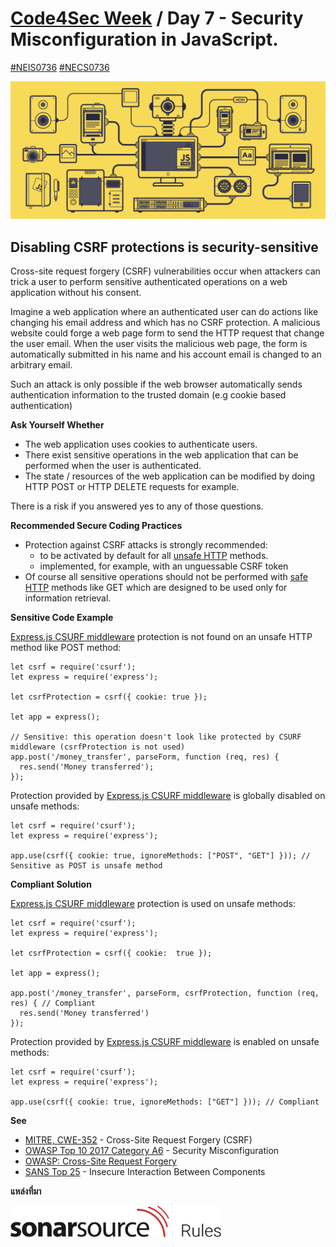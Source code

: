 # [Code4Sec Week](https://www.facebook.com/hashtag/code4sec) / Day 7 - Security Misconfiguration in JavaScript.
[#NEIS0736](https://www.facebook.com/hashtag/neis0736) [#NECS0736](https://www.facebook.com/hashtag/necs0736)

![JavaScript](/images/JS.gif)

## Disabling CSRF protections is security-sensitive

Cross-site request forgery (CSRF) vulnerabilities occur when attackers can trick a user to perform sensitive authenticated operations on a web application without his consent.

Imagine a web application where an authenticated user can do actions like changing his email address and which has no CSRF protection. A malicious website could forge a web page form to send the HTTP request that change the user email. When the user visits the malicious web page, the form is automatically submitted in his name and his account email is changed to an arbitrary email.

Such an attack is only possible if the web browser automatically sends authentication information to the trusted domain (e.g cookie based authentication)

**Ask Yourself Whether**

* The web application uses cookies to authenticate users.
* There exist sensitive operations in the web application that can be performed when the user is authenticated.
* The state / resources of the web application can be modified by doing HTTP POST or HTTP DELETE requests for example.

There is a risk if you answered yes to any of those questions.

**Recommended Secure Coding Practices**

* Protection against CSRF attacks is strongly recommended:
  * to be activated by default for all [unsafe HTTP](https://en.wikipedia.org/wiki/Hypertext_Transfer_Protocol#Safe_methods) methods.
  * implemented, for example, with an unguessable CSRF token
* Of course all sensitive operations should not be performed with [safe HTTP](https://en.wikipedia.org/wiki/Hypertext_Transfer_Protocol#Safe_methods) methods like GET which are designed to be used only for information retrieval.

**Sensitive Code Example**

[Express.js CSURF middleware](https://www.npmjs.com/package/csurf) protection is not found on an unsafe HTTP method like POST method:

```
let csrf = require('csurf');
let express = require('express');

let csrfProtection = csrf({ cookie: true });

let app = express();

// Sensitive: this operation doesn't look like protected by CSURF middleware (csrfProtection is not used)
app.post('/money_transfer', parseForm, function (req, res) {
  res.send('Money transferred');
});
```

Protection provided by [Express.js CSURF middleware](https://www.npmjs.com/package/csurf) is globally disabled on unsafe methods:

```
let csrf = require('csurf');
let express = require('express');

app.use(csrf({ cookie: true, ignoreMethods: ["POST", "GET"] })); // Sensitive as POST is unsafe method
```

**Compliant Solution**

[Express.js CSURF middleware](https://www.npmjs.com/package/csurf) protection is used on unsafe methods:

```
let csrf = require('csurf');
let express = require('express');

let csrfProtection = csrf({ cookie:  true });

let app = express();

app.post('/money_transfer', parseForm, csrfProtection, function (req, res) { // Compliant
  res.send('Money transferred')
});
```

Protection provided by [Express.js CSURF middleware](https://www.npmjs.com/package/csurf) is enabled on unsafe methods:

```
let csrf = require('csurf');
let express = require('express');

app.use(csrf({ cookie: true, ignoreMethods: ["GET"] })); // Compliant
```

**See**

* [MITRE, CWE-352](https://cwe.mitre.org/data/definitions/352.html) - Cross-Site Request Forgery (CSRF)
* [OWASP Top 10 2017 Category A6](https://www.owasp.org/index.php/Top_10-2017_A6-Security_Misconfiguration) - Security Misconfiguration
* [OWASP: Cross-Site Request Forgery](https://www.owasp.org/index.php/Cross-Site_Request_Forgery_%28CSRF%29)
* [SANS Top 25](https://www.sans.org/top25-software-errors/#cat1) - Insecure Interaction Between Components

**แหล่งที่มา**

[<img src="/images/SonarSourceRules.svg" alt="SonarQube" height="50">](https://rules.sonarsource.com/javascript/RSPEC-4502)
